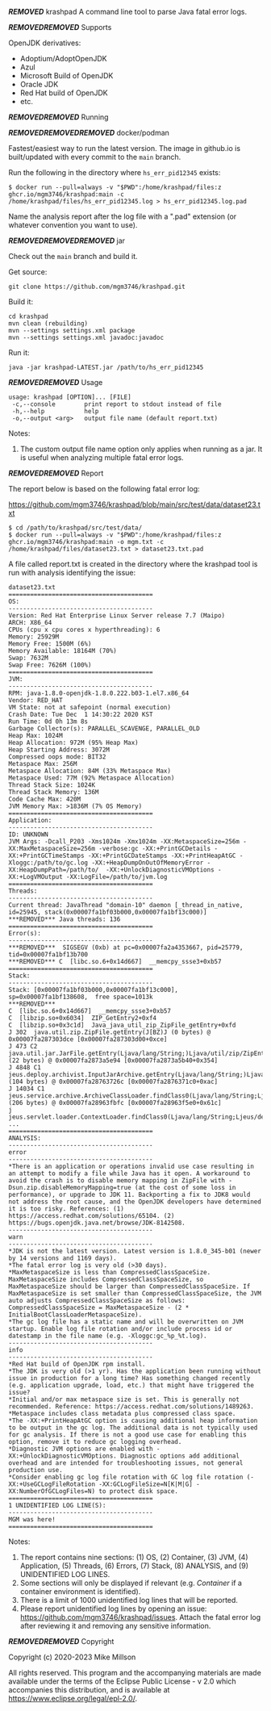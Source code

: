 ***REMOVED*** krashpad
A command line tool to parse Java fatal error logs.

***REMOVED******REMOVED*** Supports

OpenJDK derivatives:
* Adoptium/AdoptOpenJDK
* Azul
* Microsoft Build of OpenJDK
* Oracle JDK
* Red Hat build of OpenJDK
* etc.
  
***REMOVED******REMOVED*** Running

***REMOVED******REMOVED******REMOVED*** docker/podman

Fastest/easiest way to run the latest version. The image in github.io is built/updated with every commit to the `main` branch.

Run the following in the directory where `hs_err_pid12345` exists:

```
$ docker run --pull=always -v "$PWD":/home/krashpad/files:z ghcr.io/mgm3746/krashpad:main -c /home/krashpad/files/hs_err_pid12345.log > hs_err_pid12345.log.pad
```

Name the analysis report after the log file with a ".pad" extension (or whatever convention you want to use).

***REMOVED******REMOVED******REMOVED*** jar

Check out the `main` branch and build it.

Get source:
```
git clone https://github.com/mgm3746/krashpad.git
```

Build it:
```
cd krashpad
mvn clean (rebuilding)
mvn --settings settings.xml package
mvn --settings settings.xml javadoc:javadoc
```

Run it:
```
java -jar krashpad-LATEST.jar /path/to/hs_err_pid12345
```

***REMOVED******REMOVED*** Usage

```
usage: krashpad [OPTION]... [FILE]
 -c,--console        print report to stdout instead of file
 -h,--help           help
 -o,--output <arg>   output file name (default report.txt)
```

Notes:
  1. The custom output file name option only applies when running as a jar. It is useful when analyzing multiple fatal error logs.
  
***REMOVED******REMOVED*** Report
  
The report below is based on the following fatal error log:

https://github.com/mgm3746/krashpad/blob/main/src/test/data/dataset23.txt

```
$ cd /path/to/krashpad/src/test/data/
$ docker run --pull=always -v "$PWD":/home/krashpad/files:z ghcr.io/mgm3746/krashpad:main -o mgm.txt -c /home/krashpad/files/dataset23.txt > dataset23.txt.pad
```

A file called report.txt is created in the directory where the krashpad tool is run with analysis identifying the issue:


```
dataset23.txt
========================================
OS:
----------------------------------------
Version: Red Hat Enterprise Linux Server release 7.7 (Maipo)
ARCH: X86_64
CPUs (cpu x cpu cores x hyperthreading): 6
Memory: 25929M
Memory Free: 1500M (6%)
Memory Available: 18164M (70%)
Swap: 7632M
Swap Free: 7626M (100%)
========================================
JVM:
----------------------------------------
RPM: java-1.8.0-openjdk-1.8.0.222.b03-1.el7.x86_64
Vendor: RED_HAT
VM State: not at safepoint (normal execution)
Crash Date: Tue Dec  1 14:30:22 2020 KST
Run Time: 0d 0h 13m 8s
Garbage Collector(s): PARALLEL_SCAVENGE, PARALLEL_OLD
Heap Max: 1024M
Heap Allocation: 972M (95% Heap Max)
Heap Starting Address: 3072M
Compressed oops mode: BIT32
Metaspace Max: 256M
Metaspace Allocation: 84M (33% Metaspace Max)
Metaspace Used: 77M (92% Metaspace Allocation)
Thread Stack Size: 1024K
Thread Stack Memory: 136M
Code Cache Max: 420M
JVM Memory Max: >1836M (7% OS Memory)
========================================
Application:
----------------------------------------
ID: UNKNOWN
JVM Args: -Dcall_P203 -Xms1024m -Xmx1024m -XX:MetaspaceSize=256m -XX:MaxMetaspaceSize=256m -verbose:gc -XX:+PrintGCDetails -XX:+PrintGCTimeStamps -XX:+PrintGCDateStamps -XX:+PrintHeapAtGC -Xloggc:/path/to/gc.log -XX:+HeapDumpOnOutOfMemoryError -XX:HeapDumpPath=/path/to/  -XX:+UnlockDiagnosticVMOptions -XX:+LogVMOutput -XX:LogFile=/path/to/jvm.log 
========================================
Threads:
----------------------------------------
Current thread: JavaThread "domain-10" daemon [_thread_in_native, id=25945, stack(0x00007fa1bf03b000,0x00007fa1bf13c000)]
***REMOVED*** Java threads: 136
========================================
Error(s):
----------------------------------------
***REMOVED***  SIGSEGV (0xb) at pc=0x00007fa2a4353667, pid=25779, tid=0x00007fa1bf13b700
***REMOVED*** C  [libc.so.6+0x14d667]  __memcpy_ssse3+0xb57
========================================
Stack:
----------------------------------------
Stack: [0x00007fa1bf03b000,0x00007fa1bf13c000],  sp=0x00007fa1bf138608,  free space=1013k
***REMOVED***
C  [libc.so.6+0x14d667]  __memcpy_ssse3+0xb57
C  [libzip.so+0x6034]  ZIP_GetEntry2+0xf4
C  [libzip.so+0x3c1d]  Java_java_util_zip_ZipFile_getEntry+0xfd
J 302  java.util.zip.ZipFile.getEntry(J[BZ)J (0 bytes) @ 0x00007fa287303dce [0x00007fa287303d00+0xce]
J 473 C2 java.util.jar.JarFile.getEntry(Ljava/lang/String;)Ljava/util/zip/ZipEntry; (22 bytes) @ 0x00007fa2873a5e94 [0x00007fa2873a5b40+0x354]
J 4848 C1 jeus.deploy.archivist.InputJarArchive.getEntry(Ljava/lang/String;)Ljava/io/InputStream; (104 bytes) @ 0x00007fa28763726c [0x00007fa2876371c0+0xac]
J 14034 C1 jeus.service.archive.ArchiveClassLoader.findClass0(Ljava/lang/String;Ljeus/deploy/archivist/AbstractArchive;)Ljava/lang/Class; (206 bytes) @ 0x00007fa28963fbfc [0x00007fa28963f5e0+0x61c]
j  jeus.servlet.loader.ContextLoader.findClass0(Ljava/lang/String;Ljeus/deploy/archivist/AbstractArchive;)Ljava/lang/Class;+3
...
========================================
ANALYSIS:
----------------------------------------
error
----------------------------------------
*There is an application or operations invalid use case resulting in an attempt to modify a file while Java has it open. A workaround to avoid the crash is to disable memory mapping in ZipFile with -Dsun.zip.disableMemoryMapping=true (at the cost of some loss in performance), or upgrade to JDK 11. Backporting a fix to JDK8 would not address the root cause, and the OpenJDK developers have determined it is too risky. References: (1) https://access.redhat.com/solutions/65104. (2) https://bugs.openjdk.java.net/browse/JDK-8142508.
----------------------------------------
warn
----------------------------------------
*JDK is not the latest version. Latest version is 1.8.0_345-b01 (newer by 14 versions and 1169 days).
*The fatal error log is very old (>30 days).
*MaxMetaspaceSize is less than CompressedClassSpaceSize. MaxMetaspaceSize includes CompressedClassSpaceSize, so MaxMetaspaceSize should be larger than CompressedClassSpaceSize. If MaxMetaspaceSize is set smaller than CompressedClassSpaceSize, the JVM auto adjusts CompressedClassSpaceSize as follows: CompressedClassSpaceSize = MaxMetaspaceSize - (2 * InitialBootClassLoaderMetaspaceSize).
*The gc log file has a static name and will be overwritten on JVM startup. Enable log file rotation and/or include process id or datestamp in the file name (e.g. -Xloggc:gc_%p_%t.log).
----------------------------------------
info
----------------------------------------
*Red Hat build of OpenJDK rpm install.
*The JDK is very old (>1 yr). Has the application been running without issue in production for a long time? Has something changed recently (e.g. application upgrade, load, etc.) that might have triggered the issue?
*Initial and/or max metaspace size is set. This is generally not recommended. Reference: https://access.redhat.com/solutions/1489263.
*Metaspace includes class metadata plus compressed class space.
*The -XX:+PrintHeapAtGC option is causing additional heap information to be output in the gc log. The additional data is not typically used for gc analysis. If there is not a good use case for enabling this option, remove it to reduce gc logging overhead.
*Diagnostic JVM options are enabled with -XX:+UnlockDiagnosticVMOptions. Diagnostic options add additional overhead and are intended for troubleshooting issues, not general production use.
*Consider enabling gc log file rotation with GC log file rotation (-XX:+UseGCLogFileRotation -XX:GCLogFileSize=N[K|M|G] -XX:NumberOfGCLogFiles=N) to protect disk space.
========================================
1 UNIDENTIFIED LOG LINE(S):
----------------------------------------
MGM was here!
========================================
```

Notes:
  1. The report contains nine sections: (1) OS, (2) Container, (3) JVM, (4) Application, (5) Threads, (6) Errors, (7) Stack, (8) ANALYSIS, and (9) UNIDENTIFIED LOG LINES.
  1. Some sections will only be displayed if relevant (e.g. *Container* if a container environment is identified).
  1. There is a limit of 1000 unidentified log lines that will be reported.
  1. Please report unidentified log lines by opening an issue: https://github.com/mgm3746/krashpad/issues. Attach the fatal error log after reviewing it and removing any sensitive information.
  
***REMOVED******REMOVED*** Copyright

Copyright (c) 2020-2023 Mike Millson

All rights reserved. This program and the accompanying materials are made available under the terms of the Eclipse Public License - v 2.0 which accompanies this distribution, and is available at https://www.eclipse.org/legal/epl-2.0/.    
